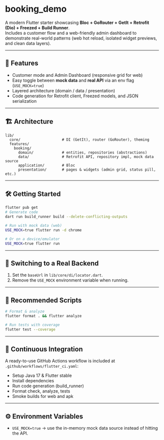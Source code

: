 # booking_demo

A modern Flutter starter showcasing **Bloc + GoRouter + GetIt + Retrofit (Dio) + Freezed + Build Runner**.  
Includes a customer flow and a web-friendly admin dashboard to demonstrate real-world patterns (web hot reload, isolated widget previews, and clean data layers).

---

## 🚀 Features

- Customer mode and Admin Dashboard (responsive grid for web)
- Easy toggle between **mock data** and **real API** via an env flag (`USE_MOCK=true`)
- Layered architecture (domain / data / presentation)
- Code generation for Retrofit client, Freezed models, and JSON serialization

---

## 🏗️ Architecture

```
lib/
  core/                   # DI (GetIt), router (GoRouter), theming
  features/
    booking/
      domain/             # entities, repositories (abstractions)
      data/               # Retrofit API, repository impl, mock data source
      application/        # Bloc
      presentation/       # pages & widgets (admin grid, status pill, etc.)
```

---

## 🛠️ Getting Started

```bash
flutter pub get
# Generate code
dart run build_runner build --delete-conflicting-outputs

# Run with mock data (web)
USE_MOCK=true flutter run -d chrome

# Or on a device/emulator
USE_MOCK=true flutter run
```

---

## 🔄 Switching to a Real Backend

1. Set the `baseUrl` in `lib/core/di/locator.dart`.
2. Remove the `USE_MOCK` environment variable when running.

---

## 📝 Recommended Scripts

```bash
# Format & analyze
flutter format . && flutter analyze

# Run tests with coverage
flutter test --coverage
```

---

## 🤖 Continuous Integration

A ready-to-use GitHub Actions workflow is included at `.github/workflows/flutter_ci.yaml`:

- Setup Java 17 & Flutter stable
- Install dependencies
- Run code generation (build_runner)
- Format check, analyze, tests
- Smoke builds for web and apk

---

## ⚙️ Environment Variables

- `USE_MOCK=true` → use the in-memory mock data source instead of hitting the API.